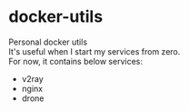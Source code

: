 # docker-utils
Personal docker utils  
It's useful when I start my services from zero.  
For now, it contains below services:
- v2ray
- nginx
- drone
